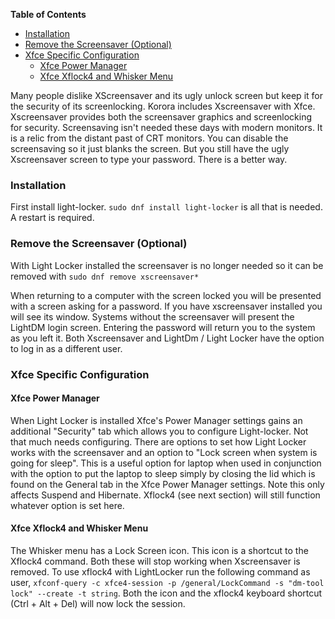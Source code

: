 

**Table of Contents**  

- [Installation](#installation)
- [Remove the Screensaver (Optional)](#remove-the-screensaver-optional)
- [Xfce Specific Configuration](#xfce-specific-configuration)
  - [Xfce Power Manager](#xfce-power-manager)
  - [Xfce Xflock4 and Whisker Menu](#xfce-xflock4-and-whisker-menu)



Many people dislike XScreensaver and its ugly unlock screen but keep it for the security of its screenlocking. Korora includes Xscreensaver with Xfce. Xscreensaver provides both the screensaver graphics and screenlocking for security. Screensaving isn't needed these days with modern monitors. It is a relic from the distant past of CRT monitors. You can disable the screensaving so it just blanks the screen. But you still have the ugly Xscreensaver screen to type your password. There is a better way.
### Installation
First install light-locker. `sudo dnf install light-locker` is all that is needed. A restart is required.

### Remove the Screensaver (Optional)
With Light Locker installed the screensaver is no longer needed so it can be removed with `sudo dnf remove xscreensaver*`

When returning to a computer with the screen locked you will be presented with a screen asking for a password. If you have xscreensaver installed you will see its window. Systems without the screensaver will present the LightDM login screen. Entering the password will return you to the system as you left it. Both Xscreensaver and LightDm / Light Locker have the option to log in as a different user.

### Xfce Specific Configuration
#### Xfce Power Manager
When Light Locker is installed Xfce's Power Manager settings gains an additional "Security" tab which allows you to configure Light-locker. Not that much needs configuring. There are options to set how Light Locker works with the screensaver and an option to "Lock screen when system is going for sleep". This is a useful option for laptop when used in conjunction with the option to put the laptop to sleep simply by closing the lid which is found on the General tab in the Xfce Power Manager settings. 
Note this only affects Suspend and Hibernate. Xflock4 (see next section) will still function whatever option is set here.

#### Xfce Xflock4 and Whisker Menu
The Whisker menu has a Lock Screen icon. This icon is a shortcut to the Xflock4 command. Both these will stop working when Xscreensaver is removed. To use xflock4 with LightLocker run the following command as user, `xfconf-query -c xfce4-session -p /general/LockCommand -s "dm-tool lock" --create -t string`. Both the icon and the xflock4 keyboard shortcut (Ctrl + Alt + Del) will now lock the session. 